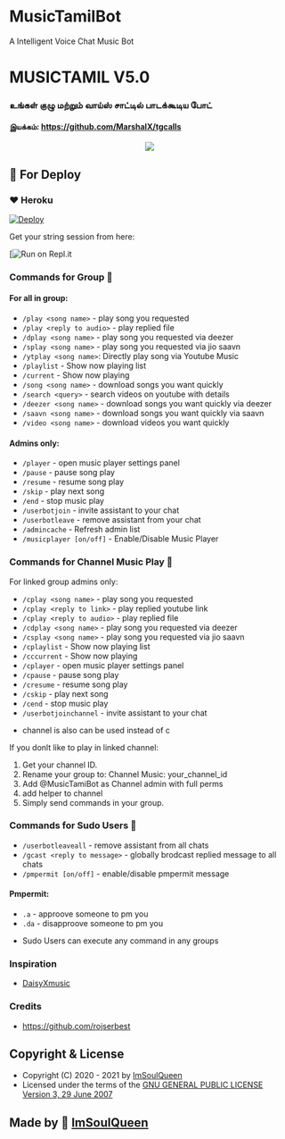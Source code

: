 # MusicTamilBot
A Intelligent Voice Chat Music Bot

<h1 align="centre">MUSICTAMIL V5.0</h1>

### உங்கள் குழு மற்றும் வாய்ஸ் சாட்டில் பாடக்கூடிய போட்
#### இயக்கம்: https://github.com/MarshalX/tgcalls


<p align="center">
  <img src="https://telegra.ph/file/5633b57920fc1ca8c5f10.jpg">
</p>

## 🎉 For Deploy

### ❤️ Heroku

[![Deploy](https://www.herokucdn.com/deploy/button.svg)](https://heroku.com/deploy?template=https://github.com/TeamDaisyX/DaisyXMusic)

Get your string session from here:

[![Run on Repl.it](https://replit.com/@ImSoulQueen/GenerateStringSession/)

### Commands for Group 🎉
#### For all in group:

- `/play <song name>` - play song you requested
- `/play <reply to audio>` - play replied file
- `/dplay <song name>` - play song you requested via deezer
- `/splay <song name>` - play song you requested via jio saavn
- `/ytplay <song name>`: Directly play song via Youtube Music
- `/playlist` - Show now playing list
- `/current` - Show now playing
- `/song <song name>` - download songs you want quickly
- `/search <query>` - search videos on youtube with details
- `/deezer <song name>` - download songs you want quickly via deezer
- `/saavn <song name>` - download songs you want quickly via saavn
- `/video <song name>` - download videos you want quickly

#### Admins only:
- `/player` - open music player settings panel
- `/pause` - pause song play
- `/resume` - resume song play
- `/skip` - play next song
- `/end` - stop music play
- `/userbotjoin` - invite assistant to your chat
- `/userbotleave` - remove assistant from your chat
- `/admincache` - Refresh admin list
- `/musicplayer [on/off]` - Enable/Disable Music Player

### Commands for Channel Music Play 🎉
For linked group admins only:
- `/cplay <song name>` - play song you requested
- `/cplay <reply to link>` - play replied youtube link
- `/cplay <reply to audio>` - play replied file
- `/cdplay <song name>` - play song you requested via deezer
- `/csplay <song name>` - play song you requested via jio saavn
- `/cplaylist` - Show now playing list
- `/cccurrent` - Show now playing
- `/cplayer` - open music player settings panel
- `/cpause` - pause song play
- `/cresume` - resume song play
- `/cskip` - play next song
- `/cend` - stop music play
- `/userbotjoinchannel` - invite assistant to your chat
* channel is also can be used instead of c

If you donlt like to play in linked channel:
 1. Get your channel ID.
 2. Rename your group to: Channel Music: your_channel_id
 3. Add @MusicTamiBot as Channel admin with full perms
 4. add helper to channel
 5. Simply send commands in your group.

### Commands for Sudo Users 🎉
- `/userbotleaveall` - remove assistant from all chats
- `/gcast <reply to message>` - globally brodcast replied message to all chats
- `/pmpermit [on/off]` - enable/disable pmpermit message

#### Pmpermit:
- `.a` - approove someone to pm you
- `.da` - disapproove someone to pm you
+ Sudo Users can execute any command in any groups


### Inspiration
- [DaisyXmusic](https://github.com/TeamDaisyX/DaisyXmusic)

### Credits
- https://github.com/rojserbest

## Copyright & License 

 - Copyright (C) 2020 - 2021 by [ImSoulQueen](github.com/MusicTamiBot)
 - Licensed under the terms of the [GNU GENERAL PUBLIC LICENSE Version 3, 29 June 2007](https://github.com/ImSoulQueen/MusicTamilBot/blob/main/LICENSE)
    
   
## Made by 🎉 [ImSoulQueen](https://github.com/ImSoulQueen)

